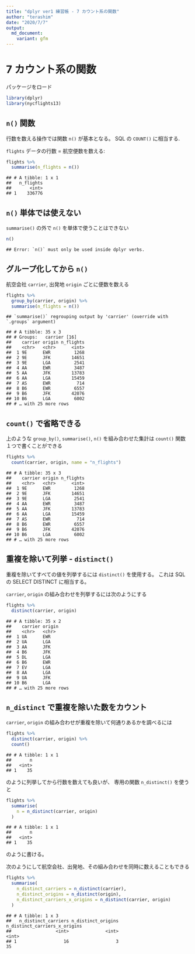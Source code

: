 ```yaml
---
title: "dplyr ver1 練習帳 - 7 カウント系の関数"
author: "terashim"
date: "2020/7/7"
output:
  md_document:
    variant: gfm
---
```


# 7 カウント系の関数

パッケージをロード


```r
library(dplyr)
library(nycflights13)
```

## `n()` 関数

行数を数える操作では関数 `n()` が基本となる。
SQL の `COUNT()` に相当する.

`flights` データの行数 = 航空便数を数える:


```r
flights %>% 
  summarise(n_flights = n())
```

```
## # A tibble: 1 x 1
##   n_flights
##       <int>
## 1    336776
```

## `n()` 単体では使えない

`summarise()` の外で `n()` を単体で使うことはできない


```r
n()
```

```
## Error: `n()` must only be used inside dplyr verbs.
```

## グループ化してから `n()`

航空会社 `carrier`, 出発地 `origin` ごとに便数を数える


```r
flights %>% 
  group_by(carrier, origin) %>% 
  summarise(n_flights = n())
```

```
## `summarise()` regrouping output by 'carrier' (override with `.groups` argument)
```

```
## # A tibble: 35 x 3
## # Groups:   carrier [16]
##    carrier origin n_flights
##    <chr>   <chr>      <int>
##  1 9E      EWR         1268
##  2 9E      JFK        14651
##  3 9E      LGA         2541
##  4 AA      EWR         3487
##  5 AA      JFK        13783
##  6 AA      LGA        15459
##  7 AS      EWR          714
##  8 B6      EWR         6557
##  9 B6      JFK        42076
## 10 B6      LGA         6002
## # … with 25 more rows
```

## `count()` で省略できる

上のような `group_by()`, `summarise()`, `n()` を組み合わせた集計は
`count()` 関数１つで書くことができる


```r
flights %>% 
  count(carrier, origin, name = "n_flights")
```

```
## # A tibble: 35 x 3
##    carrier origin n_flights
##    <chr>   <chr>      <int>
##  1 9E      EWR         1268
##  2 9E      JFK        14651
##  3 9E      LGA         2541
##  4 AA      EWR         3487
##  5 AA      JFK        13783
##  6 AA      LGA        15459
##  7 AS      EWR          714
##  8 B6      EWR         6557
##  9 B6      JFK        42076
## 10 B6      LGA         6002
## # … with 25 more rows
```

## 重複を除いて列挙 - `distinct()`

重複を除いてすべての値を列挙するには `distinct()` を使用する。
これは SQL の SELECT DISTINCT に相当する。

`carrier`, `origin` の組み合わせを列挙するには次のようにする


```r
flights %>% 
  distinct(carrier, origin)
```

```
## # A tibble: 35 x 2
##    carrier origin
##    <chr>   <chr> 
##  1 UA      EWR   
##  2 UA      LGA   
##  3 AA      JFK   
##  4 B6      JFK   
##  5 DL      LGA   
##  6 B6      EWR   
##  7 EV      LGA   
##  8 AA      LGA   
##  9 UA      JFK   
## 10 B6      LGA   
## # … with 25 more rows
```

## `n_distinct` で重複を除いた数をカウント

`carrier`, `origin` の組み合わせが重複を除いて何通りあるかを調べるには


```r
flights %>% 
  distinct(carrier, origin) %>% 
  count()
```

```
## # A tibble: 1 x 1
##       n
##   <int>
## 1    35
```

のように列挙してから行数を数えても良いが、
専用の関数 `n_distinct()` を使うと


```r
flights %>% 
  summarise(
    n = n_distinct(carrier, origin)
  )
```

```
## # A tibble: 1 x 1
##       n
##   <int>
## 1    35
```

のように書ける。

次のようにして航空会社、出発地、その組み合わせを同時に数えることもできる


```r
flights %>% 
  summarise(
    n_distinct_carriers = n_distinct(carrier),
    n_distinct_origins = n_distinct(origin),
    n_distinct_carriers_x_origins = n_distinct(carrier, origin)
  )
```

```
## # A tibble: 1 x 3
##   n_distinct_carriers n_distinct_origins n_distinct_carriers_x_origins
##                 <int>              <int>                         <int>
## 1                  16                  3                            35
```


